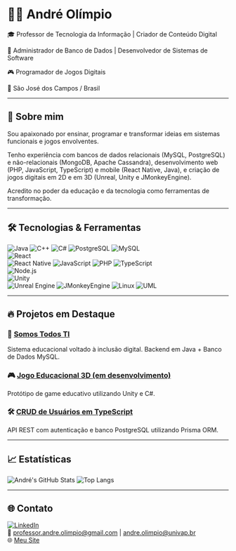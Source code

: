 # 👨‍💻 André Olímpio

🎓 Professor de Tecnologia da Informação | Criador de Conteúdo Digital

🧠 Administrador de Banco de Dados | Desenvolvedor de Sistemas de Software  

🎮 Programador de Jogos Digitais  

📍 São José dos Campos / Brasil

---

## 🚀 Sobre mim

Sou apaixonado por ensinar, programar e transformar ideias em sistemas funcionais e jogos envolventes. 

Tenho experiência com bancos de dados relacionais (MySQL, PostgreSQL) e não-relacionais (MongoDB, Apache Cassandra), desenvolvimento web (PHP, JavaScript, TypeScript) e mobile (React Native, Java), e criação de jogos digitais em 2D e em 3D (Unreal, Unity e JMonkeyEngine). 

Acredito no poder da educação e da tecnologia como ferramentas de transformação.

---

## 🛠️ Tecnologias & Ferramentas

![Java](https://img.shields.io/badge/-Java-ED8B00?style=flat&logo=java) 
![C++](https://img.shields.io/badge/C++-00599C?style=flat&logo=c%2B%2B&logoColor=white)
![C#](https://img.shields.io/badge/C%23-239120?style=flat&logo=c-sharp&logoColor=white)
![PostgreSQL](https://img.shields.io/badge/-PostgreSQL-336791?style=flat&logo=postgresql)
![MySQL](https://img.shields.io/badge/-MySQL-4479A1?style=flat&logo=mysql)  
![React](https://img.shields.io/badge/-React-61DAFB?style=flat&logo=react)  
![React Native](https://img.shields.io/badge/React_Native-61DAFB?style=flat&logo=react&logoColor=black)
![JavaScript](https://img.shields.io/badge/JavaScript-F7DF1E?style=flat&logo=javascript&logoColor=black)
![PHP](https://img.shields.io/badge/PHP-777BB4?style=flat&logo=php&logoColor=white)
![TypeScript](https://img.shields.io/badge/-TypeScript-007ACC?style=flat&logo=typescript)  
![Node.js](https://img.shields.io/badge/-Node.js-339933?style=flat&logo=node.js)  
![Unity](https://img.shields.io/badge/-Unity-000000?style=flat&logo=unity)  
![Unreal Engine](https://img.shields.io/badge/Unreal_Engine-313131?style=flat&logo=unrealengine&logoColor=white)
![JMonkeyEngine](https://img.shields.io/badge/JMonkeyEngine-ED1C24?style=flat&logo=java&logoColor=white)
![Linux](https://img.shields.io/badge/-Linux-FCC624?style=flat&logo=linux)
![UML](https://img.shields.io/badge/UML-Modeling-blue?style=flat&logoColor=white)

---

## 🔥 Projetos em Destaque

### 🎯 [Somos Todos TI](https://github.com/andreolimpio/somostodosti)
Sistema educacional voltado à inclusão digital. Backend em Java + Banco de Dados MySQL.

### 🎮 [Jogo Educacional 3D (em desenvolvimento)](https://github.com/andreolimpio/jogo-educacional)
Protótipo de game educativo utilizando Unity e C#.

### 🛠️ [CRUD de Usuários em TypeScript](https://github.com/andreolimpio/crud-usuarios-ts)
API REST com autenticação e banco PostgreSQL utilizando Prisma ORM.

---

## 📈 Estatísticas

![André's GitHub Stats](https://github-readme-stats.vercel.app/api?username=andreolimpio&show_icons=true&theme=radical)
![Top Langs](https://github-readme-stats.vercel.app/api/top-langs/?username=andreolimpio&layout=compact&theme=radical)

---

## 🌐 Contato

[![LinkedIn](https://img.shields.io/badge/-LinkedIn-blue?logo=linkedin&logoColor=white)](https://www.linkedin.com/in/andreolimpio)  
📧 professor.andre.olimpio@gmail.com | andre.olimpio@univap.br  
🌐 [Meu Site](https://somostodosti.com.br)


